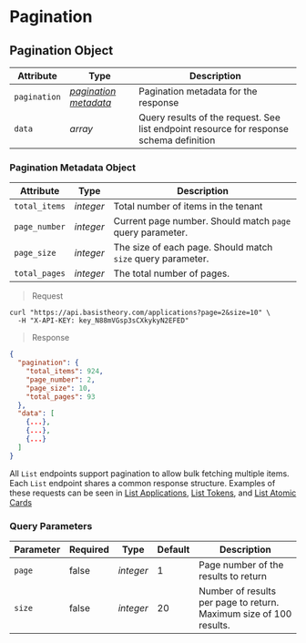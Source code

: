# Pagination

## Pagination Object

Attribute | Type | Description
--------- | ---- | -----------
`pagination` | *[pagination metadata](#pagination-metadata-object)* | Pagination metadata for the response
`data` | *array* | Query results of the request. See list endpoint resource for response schema definition

### Pagination Metadata Object

Attribute | Type | Description
--------- | ---- | -----------
`total_items` | *integer* | Total number of items in the tenant
`page_number` | *integer* | Current page number. Should match `page` query parameter.
`page_size` | *integer* | The size of each page. Should match `size` query parameter.
`total_pages` | *integer* | The total number of pages.


> Request

```shell
curl "https://api.basistheory.com/applications?page=2&size=10" \
  -H "X-API-KEY: key_N88mVGsp3sCXkykyN2EFED"
```

> Response

```json
{
  "pagination": {
    "total_items": 924,
    "page_number": 2,
    "page_size": 10,
    "total_pages": 93
  },
  "data": [
    {...},
    {...},
    {...}
  ]
}
```

All `List` endpoints support pagination to allow bulk fetching multiple items. Each `List` endpoint shares a common response structure. Examples of these requests can be seen in [List Applications](#list-applications), [List Tokens](#list-tokens), and [List Atomic Cards](#list-atomic-cards)

### Query Parameters

Parameter | Required | Type | Default | Description
--------- | -------- | ---- | ------- | -----------
`page` | false | *integer* | 1 | Page number of the results to return
`size` | false | *integer* | 20 | Number of results per page to return. Maximum size of 100 results.